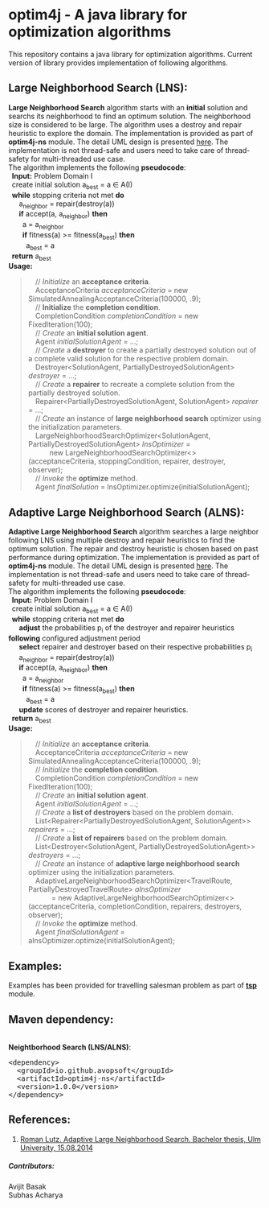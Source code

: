 # optim4j - A java library for optimization algorithms
This repository contains a java library for optimization algorithms. Current version of library provides implementation of following algorithms.
## Large Neighborhood Search (LNS): 
**Large Neighborhood Search** algorithm starts with an **initial** solution and searchs its neighborhood to find an optimum solution. The neighborhood size is considered to be large. The algorithm uses a destroy and repair heuristic to explore the domain. The implementation is provided as part of **optim4j-ns** module. The detail UML design is presented [here](https://github.com/avopsoft/optim4j/blob/main/design/optim4j-ns/lns.png). The implementation is not thread-safe and users need to take care of thread-safety for multi-threaded use case.
<br/>The algorithm implements the following **pseudocode**:
<br/>&ensp;**Input:** Problem Domain I
<br/>&ensp;create initial solution a<sub>best</sub> = a ∈ A(I)
<br/>&ensp;**while** stopping criteria not met **do**
<br/>&ensp;&ensp;&ensp;a<sub>neighbor</sub> = repair(destroy(a))
<br/>&ensp;&ensp;&ensp;**if** accept(a, a<sub>neighbor</sub>) **then**
<br/>&ensp;&ensp;&ensp;&ensp;a = a<sub>neighbor</sub>
<br/>&ensp;&ensp;&ensp;&ensp;**if** fitness(a) >= fitness(a<sub>best</sub>) **then**
<br/>&ensp;&ensp;&ensp;&ensp;&ensp;a<sub>best</sub> = a
<br/>&ensp;**return** a<sub>best</sub>
<br/>**Usage:**
>&ensp;&ensp;// *Initialize* an **acceptance criteria**.
<br/>&ensp;&ensp;AcceptanceCriteria *acceptanceCriteria* = new SimulatedAnnealingAcceptanceCriteria(100000, .9);
<br/>&ensp;&ensp;// **Initialize** the **completion condition**.
<br/>&ensp;&ensp;CompletionCondition *completionCondition* = new FixedIteration(100);
<br/>&ensp;&ensp;// *Create* an **initial solution agent**.
<br/>&ensp;&ensp;Agent *initialSolutionAgent* = ...;
<br/>&ensp;&ensp;// *Create* a **destroyer** to create a partially destroyed solution out of a complete valid solution for the respective problem domain.
<br/>&ensp;&ensp;Destroyer<SolutionAgent, PartiallyDestroyedSolutionAgent> *destroyer* = ...;
<br/>&ensp;&ensp;// *Create* a **repairer** to recreate a complete solution from the partially destroyed solution.
<br/>&ensp;&ensp;Repairer<PartiallyDestroyedSolutionAgent, SolutionAgent> *repairer* = ...;
<br/>&ensp;&ensp;// *Create* an instance of **large neighborhood search** optimizer using the initialization parameters.
<br/>&ensp;&ensp;LargeNeighborhoodSearchOptimizer<SolutionAgent, PartiallyDestroyedSolutionAgent> *lnsOptimizer* =
<br/>&ensp;&ensp;&ensp;&ensp;&ensp;&ensp;new LargeNeighborhoodSearchOptimizer<>(acceptanceCriteria, stoppingCondition, repairer, destroyer, observer);
<br/>&ensp;&ensp;// *Invoke* the **optimize** method.
<br/>&ensp;&ensp;Agent *finalSolution* = lnsOptimizer.optimize(initialSolutionAgent);


## Adaptive Large Neighborhood Search (ALNS):
**Adaptive Large Neighborhood Search** algorithm searches a large neighbor following LNS using multiple destroy and repair heuristics to find the optimum solution. The repair and destroy heuristic is chosen based on past performance during optimization. The implementation is provided as part of **optim4j-ns** module. The detail UML design is presented [here](https://github.com/avopsoft/optim4j/blob/main/design/optim4j-ns/alns.png). The implementation is not thread-safe and users need to take care of thread-safety for multi-threaded use case.
<br/>The algorithm implements the following **pseudocode**:
<br/>&ensp;**Input:** Problem Domain I
<br/>&ensp;create initial solution a<sub>best</sub> = a ∈ A(I)
<br/>&ensp;**while** stopping criteria not met **do**
<br/>&ensp;&ensp;&ensp;**adjust** the probabilities p<sub>i</sub> of the destroyer and repairer heuristics **following** configured adjustment period
<br/>&ensp;&ensp;&ensp;**select** repairer and destroyer based on their respective probabilities p<sub>i</sub>
<br/>&ensp;&ensp;&ensp;a<sub>neighbor</sub> = repair(destroy(a))
<br/>&ensp;&ensp;&ensp;**if** accept(a, a<sub>neighbor</sub>) **then**
<br/>&ensp;&ensp;&ensp;&ensp;a = a<sub>neighbor</sub>
<br/>&ensp;&ensp;&ensp;&ensp;**if** fitness(a) >= fitness(a<sub>best</sub>) **then**
<br/>&ensp;&ensp;&ensp;&ensp;&ensp;a<sub>best</sub> = a
<br/>&ensp;&ensp;&ensp;**update** scores of destroyer and repairer heuristics.
<br/>&ensp;**return** a<sub>best</sub>
<br/>**Usage:**
>&ensp;&ensp;// *Initialize* an **acceptance criteria**.
<br/>&ensp;&ensp;AcceptanceCriteria *acceptanceCriteria* = new SimulatedAnnealingAcceptanceCriteria(100000, .9);
<br/>&ensp;&ensp;// *Initialize* the **completion condition**.
<br/>&ensp;&ensp;CompletionCondition *completionCondition* = new FixedIteration(100);
<br/>&ensp;&ensp;// *Create* an **initial solution agent**.
<br/>&ensp;&ensp;Agent *initialSolutionAgent* = ...;
<br/>&ensp;&ensp;// *Create* a **list of destroyers** based on the problem domain.
<br/>&ensp;&ensp;List<Repairer<PartiallyDestroyedSolutionAgent, SolutionAgent>> *repairers* = ...;
<br/>&ensp;&ensp;// *Create* a **list of repairers** based on the problem domain.
<br/>&ensp;&ensp;List<Destroyer<SolutionAgent, PartiallyDestroyedSolutionAgent>> *destroyers* = ...;
<br/>&ensp;&ensp;// *Create* an instance of **adaptive large neighborhood search** optimizer using the initialization parameters.
<br/>&ensp;&ensp;AdaptiveLargeNeighborhoodSearchOptimizer<TravelRoute, PartiallyDestroyedTravelRoute> *alnsOptimizer*
><br/>&ensp;&ensp;&ensp;&ensp;&ensp;&ensp; = new AdaptiveLargeNeighborhoodSearchOptimizer<>(acceptanceCriteria, completionCondition, repairers, destroyers, observer);
<br/>&ensp;&ensp;// *Invoke* the **optimize** method.
<br/>&ensp;&ensp;Agent *finalSolutionAgent* = alnsOptimizer.optimize(initialSolutionAgent);

## Examples:
Examples has been provided for travelling salesman problem as part of **[tsp](https://github.com/avopsoft/optim4j/tree/feature/restructure/sources/examples/tsp)** module.

## Maven dependency:
<br/>**Neightborhood Search (LNS/ALNS)**:
<pre>
&lt;dependency&gt;
  &lt;groupId&gt;io.github.avopsoft&lt;/groupId&gt;
  &lt;artifactId&gt;optim4j-ns&lt;/artifactId&gt;
  &lt;version&gt;1.0.0&lt;/version&gt;
&lt;/dependency&gt;
</pre>

## References:
1) [Roman Lutz. Adaptive Large Neighborhood Search. Bachelor thesis, Ulm University, 15.08.2014](https://d-nb.info/1072464683/34)

##### Contributors:
Avijit Basak
<br/>Subhas Acharya

